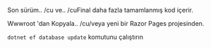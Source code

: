 Son sürüm.. /cu ve.. /cuFinal daha fazla tamamlanmış kod içerir.

Wwwroot 'dan Kopyala.. /cu/veya yeni bir Razor Pages projesinden.

`dotnet ef database update` komutunu çalıştırın
